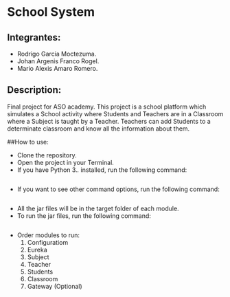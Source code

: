 # School System

## Integrantes:
- Rodrigo Garcia Moctezuma.
- Johan Argenis Franco Rogel.
- Mario Alexis Amaro Romero.

## Description:

Final project for ASO academy. This project is a school platform which simulates
a School activity where Students and Teachers are in a Classroom where a Subject is
taught by a Teacher. Teachers can add Students to a determinate classroom and know all
the information about them.

##How to use:
- Clone the repository.
- Open the project in your Terminal.
- If you have Python 3.*.* installed, run the following command:
```bash	python .\scripts\mvn.py --package
```
- If you want to see other command options, run the following command:
```bash	python .\scripts\mvn.py --help
```
- All the jar files will be in the target folder of each module.
- To run the jar files, run the following command:
```bash	java -jar .\<Module_Name>\target\<Module_Name>-0.0.1-SNAPSHOT.jar
``` 
- Order modules to run:
    1. Configuratiom
    2. Eureka
    3. Subject
    4. Teacher
    5. Students
    6. Classroom
    7. Gateway (Optional)